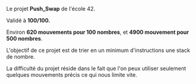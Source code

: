 Le projet **Push_Swap** de l'école 42.

Validé à **100/100.**

Environ **620 mouvements pour 100 nombres**, et **4900 mouvement pour 500 nombres**.

L'objectif de ce projet est de trier en un minimum d'instructions une stack de nombre.

La difficulté du projet réside dans le fait que l'on peux utiliser seulement quelques mouvements précis ce qui nous limite vite.



